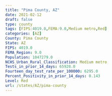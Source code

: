 ```yaml
---
title: "Pima County, AZ"
date: 2021-02-12
draft: false
type: county
tags: [FIPS:4019.0,FEMA:9.0,Medium metro,Red]
categories: [AZ]
County: Pima County
State: AZ
FIPS: 4019.0
FEMA_Region: 9.0
Population: 1047279.0
NCHS_Urban_Rural_Classification: Medium metro
Tests_in_prior_14_days: 65928.0
Fourteen_day_test_rate_per_100000: 6295.0
Percent_Positivity_in_prior_14_days: 0.143
Level: Red
url: /states/AZ/pima-county
---
```



